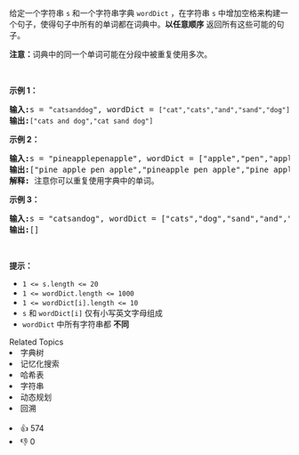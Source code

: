 <p>给定一个字符串 <code>s</code> 和一个字符串字典<meta charset="UTF-8" />&nbsp;<code>wordDict</code>&nbsp;，在字符串<meta charset="UTF-8" />&nbsp;<code>s</code>&nbsp;中增加空格来构建一个句子，使得句子中所有的单词都在词典中。<strong>以任意顺序</strong> 返回所有这些可能的句子。</p>

<p><strong>注意：</strong>词典中的同一个单词可能在分段中被重复使用多次。</p>

<p>&nbsp;</p>

<p><strong>示例 1：</strong></p>

<pre>
<strong>输入:</strong>s = "<code>catsanddog</code>", wordDict = <code>["cat","cats","and","sand","dog"]</code>
<strong>输出:</strong><code>["cats and dog","cat sand dog"]</code>
</pre>

<p><strong>示例 2：</strong></p>

<pre>
<strong>输入:</strong>s = "pineapplepenapple", wordDict = ["apple","pen","applepen","pine","pineapple"]
<strong>输出:</strong>["pine apple pen apple","pineapple pen apple","pine applepen apple"]
<strong>解释:</strong> 注意你可以重复使用字典中的单词。
</pre>

<p><strong>示例&nbsp;3：</strong></p>

<pre>
<strong>输入:</strong>s = "catsandog", wordDict = ["cats","dog","sand","and","cat"]
<strong>输出:</strong>[]
</pre>

<p>&nbsp;</p>

<p><strong>提示：</strong></p>

<p><meta charset="UTF-8" /></p>

<ul>
	<li><code>1 &lt;= s.length &lt;= 20</code></li>
	<li><code>1 &lt;= wordDict.length &lt;= 1000</code></li>
	<li><code>1 &lt;= wordDict[i].length &lt;= 10</code></li>
	<li><code>s</code>&nbsp;和&nbsp;<code>wordDict[i]</code>&nbsp;仅有小写英文字母组成</li>
	<li><code>wordDict</code>&nbsp;中所有字符串都 <strong>不同</strong></li>
</ul>
<div><div>Related Topics</div><div><li>字典树</li><li>记忆化搜索</li><li>哈希表</li><li>字符串</li><li>动态规划</li><li>回溯</li></div></div><br><div><li>👍 574</li><li>👎 0</li></div>